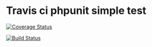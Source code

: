 Travis ci phpunit simple test
================

[![Coverage Status](https://coveralls.io/repos/motorcb/phpunit/badge.png?branch=master)](https://coveralls.io/r/motorcb/phpunit)

[![Build Status](https://travis-ci.org/motorcb/phpunit.png)](https://travis-ci.org/motorcb/phpunit)
